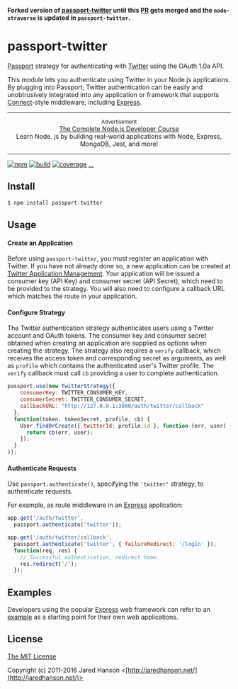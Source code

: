 **Forked version of [passport-twitter](https://github.com/jaredhanson/passport-twitter) until this [PR](https://github.com/jaredhanson/node-xtraverse/pull/2) gets merged and the `node-xtraverse` is updated in `passport-twitter`.**

# passport-twitter

[Passport](http://passportjs.org/) strategy for authenticating with [Twitter](http://twitter.com/)
using the OAuth 1.0a API.

This module lets you authenticate using Twitter in your Node.js applications.
By plugging into Passport, Twitter authentication can be easily and
unobtrusively integrated into any application or framework that supports
[Connect](http://www.senchalabs.org/connect/)-style middleware, including
[Express](http://expressjs.com/).

---

<p align="center">
  <sup>Advertisement</sup>
  <br>
  <a href="https://click.linksynergy.com/link?id=D*o7yui4/NM&offerid=507388.922484&type=2&murl=https%3A%2F%2Fwww.udemy.com%2Fcourse%2Fthe-complete-nodejs-developer-course-2%2F&u1=nzQ4K5UpDje9RRkYGfU82wFPXFWOCHAv5M0gEu5tJJH">The Complete Node.js Developer Course</a><br>Learn Node. js by building real-world applications with Node, Express, MongoDB, Jest, and more!
</p>

---

[![npm](https://img.shields.io/npm/v/passport-twitter.svg)](https://www.npmjs.com/package/passport-twitter)
[![build](https://img.shields.io/travis/jaredhanson/passport-twitter.svg)](https://travis-ci.org/jaredhanson/passport-twitter)
[![coverage](https://img.shields.io/coveralls/jaredhanson/passport-twitter.svg)](https://coveralls.io/github/jaredhanson/passport-twitter)
[...](https://github.com/jaredhanson/passport-twitter/wiki/Status)

## Install

```bash
$ npm install passport-twitter
```

## Usage

#### Create an Application

Before using `passport-twitter`, you must register an application with Twitter.
If you have not already done so, a new application can be created at
[Twitter Application Management](https://apps.twitter.com/).  Your application
will be issued a consumer key (API Key) and consumer secret (API Secret), which
need to be provided to the strategy.  You will also need to configure a callback
URL which matches the route in your application.

#### Configure Strategy

The Twitter authentication strategy authenticates users using a Twitter account
and OAuth tokens.  The consumer key and consumer secret obtained when creating
an application are supplied as options when creating the strategy.  The strategy
also requires a `verify` callback, which receives the access token and
corresponding secret as arguments, as well as `profile` which contains the
authenticated user's Twitter profile.   The `verify` callback must call `cb`
providing a user to complete authentication.

```javascript
passport.use(new TwitterStrategy({
    consumerKey: TWITTER_CONSUMER_KEY,
    consumerSecret: TWITTER_CONSUMER_SECRET,
    callbackURL: "http://127.0.0.1:3000/auth/twitter/callback"
  },
  function(token, tokenSecret, profile, cb) {
    User.findOrCreate({ twitterId: profile.id }, function (err, user) {
      return cb(err, user);
    });
  }
));
```

#### Authenticate Requests

Use `passport.authenticate()`, specifying the `'twitter'` strategy, to
authenticate requests.

For example, as route middleware in an [Express](http://expressjs.com/)
application:

```javascript
app.get('/auth/twitter',
  passport.authenticate('twitter'));

app.get('/auth/twitter/callback', 
  passport.authenticate('twitter', { failureRedirect: '/login' }),
  function(req, res) {
    // Successful authentication, redirect home.
    res.redirect('/');
  });
```

## Examples

Developers using the popular [Express](http://expressjs.com/) web framework can
refer to an [example](https://github.com/passport/express-4.x-twitter-example)
as a starting point for their own web applications.

## License

[The MIT License](http://opensource.org/licenses/MIT)

Copyright (c) 2011-2016 Jared Hanson <[http://jaredhanson.net/](http://jaredhanson.net/)>
